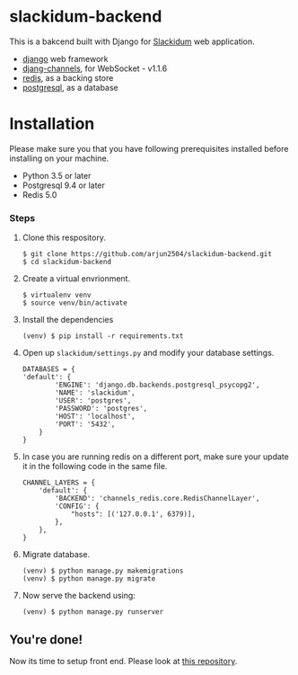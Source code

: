 # slackidum-backend

This is a bakcend built with Django for [Slackidum](https://github.com/arjun2504/slackidum) web application.

- [django](https://www.djangoproject.com/) web framework
- [djang-channels](https://github.com/django/channels), for WebSocket - v1.1.6
- [redis](https://redis.io/), as a backing store
- [postgresql](https://www.postgresql.org/), as a database

# Installation
Please make sure you that you have following prerequisites installed before installing on your machine.
- Python 3.5 or later
- Postgresql 9.4 or later
- Redis 5.0

### Steps

1. Clone this respository.
    ```
    $ git clone https://github.com/arjun2504/slackidum-backend.git
    $ cd slackidum-backend
    ```
2. Create a virtual envrionment.
    ```
    $ virtualenv venv
    $ source venv/bin/activate
    ```
3. Install the dependencies
    ```
    (venv) $ pip install -r requirements.txt
    ```
4. Open up `slackidum/settings.py` and modify your database settings.
    ```
    DATABASES = {
    'default': {
            'ENGINE': 'django.db.backends.postgresql_psycopg2',
            'NAME': 'slackidum',
            'USER': 'postgres',
            'PASSWORD': 'postgres',
            'HOST': 'localhost',
            'PORT': '5432',
        }
    }
    ```
5. In case you are running redis on a different port, make sure your update it in the following code in the same file.
    ```
    CHANNEL_LAYERS = {
        'default': {
            'BACKEND': 'channels_redis.core.RedisChannelLayer',
            'CONFIG': {
                "hosts": [('127.0.0.1', 6379)],
            },
        },
    }
    ```
6. Migrate database.
    ```
    (venv) $ python manage.py makemigrations
    (venv) $ python manage.py migrate
    ```
7. Now serve the backend using:
    ```
    (venv) $ python manage.py runserver
    ```

## You're done!

Now its time to setup front end. Please look at [this repository](https://github.com/arjun2504/slackidum).
